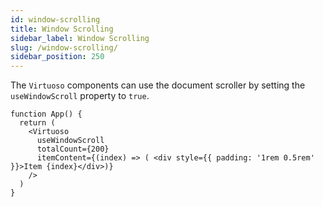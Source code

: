 ```yaml
---
id: window-scrolling
title: Window Scrolling
sidebar_label: Window Scrolling
slug: /window-scrolling/
sidebar_position: 250
---
```


The `Virtuoso` components can use the document scroller by setting the `useWindowScroll` property to `true`. 

```tsx live
function App() {
  return (
    <Virtuoso
      useWindowScroll
      totalCount={200}
      itemContent={(index) => ( <div style={{ padding: '1rem 0.5rem' }}>Item {index}</div>)}
    />
  )
}
```
